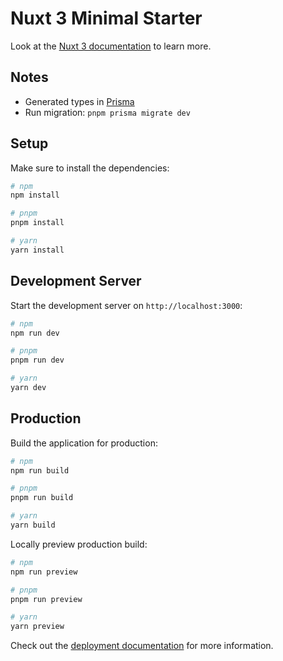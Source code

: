 # Nuxt 3 Minimal Starter

Look at the [Nuxt 3 documentation](https://nuxt.com/docs/getting-started/introduction) to learn more.

## Notes
- Generated types in [Prisma](https://www.prisma.io/docs/concepts/components/prisma-client/advanced-type-safety/operating-against-partial-structures-of-model-types)
- Run migration: `pnpm prisma migrate dev`

## Setup

Make sure to install the dependencies:

```bash
# npm
npm install

# pnpm
pnpm install

# yarn
yarn install
```

## Development Server

Start the development server on `http://localhost:3000`:

```bash
# npm
npm run dev

# pnpm
pnpm run dev

# yarn
yarn dev
```

## Production

Build the application for production:

```bash
# npm
npm run build

# pnpm
pnpm run build

# yarn
yarn build
```

Locally preview production build:

```bash
# npm
npm run preview

# pnpm
pnpm run preview

# yarn
yarn preview
```

Check out the [deployment documentation](https://nuxt.com/docs/getting-started/deployment) for more information.

